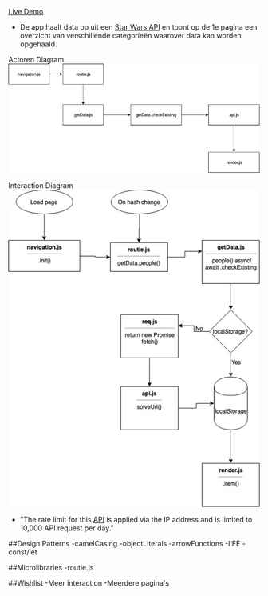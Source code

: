 [Live Demo](https://jesperingels.github.io/web-app-from-scratch-18-19/week3/index.html)

- De app haalt data op uit een [Star Wars API](https://swapi.co/) en toont op de 1e pagina een overzicht van verschillende categorieën waarover data kan worden opgehaald. 

Actoren Diagram
![alt text](https://github.com/jesperingels/web-app-from-scratch-18-19/blob/master/week3/img/ActorenDiagram.jpg)

Interaction Diagram
![alt text](https://github.com/jesperingels/web-app-from-scratch-18-19/blob/master/week3/img/InteractionDiagram.jpg)

- "The rate limit for this [API](https://swapi.co/) is applied via the IP address and is limited to 10,000 API request per day."

##Design Patterns
-camelCasing
-objectLiterals
-arrowFunctions
-IIFE
-const/let

##Microlibraries
-routie.js

##Wishlist
-Meer interaction
-Meerdere pagina's


